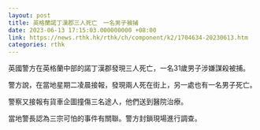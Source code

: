```yaml
---
layout: post
title: 英格蘭諾丁漢郡三人死亡　一名男子被捕
date: 2023-06-13 17:15:03.000000000 +08:00
link: https://news.rthk.hk/rthk/ch/component/k2/1704634-20230613.htm
categories: rthk
---
```


英國警方在英格蘭中部的諾丁漢郡發現三人死亡，一名31歲男子涉嫌謀殺被捕。

警方說，在當地星期二凌晨接報，發現兩人死在街上，另一處也有一名男子死亡。

警察又接報有貨車企圖撞傷三名途人，他們送到醫院治療。

當地警長認為三宗可怕的事件有關聯。警方封鎖現場進行調查。
